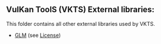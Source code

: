 VulKan ToolS (VKTS) External libraries:
---------------------------------------

This folder contains all other external libraries used by VKTS.
  
- [GLM](http://glm.g-truc.net) (see [License](/VKTS/GLM_license.txt))
